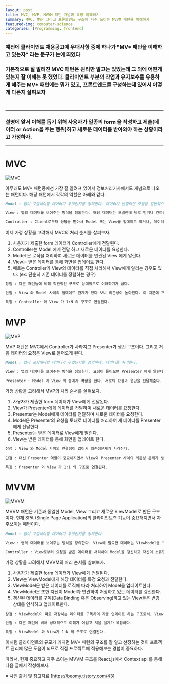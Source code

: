 ```yaml
---
layout: post
title: MVC, MVP, MVVM 패턴 개념과 특징 이해하기
summary: MVC, MVP 그리고 프론트엔드 구조에 자주 쓰이는 MVVM 패턴을 이해하자
featured-img: computer-science
categories: [Programming, frontend]
---
```


### 예전에 클라이언트 채용공고에 우대사항 중에 하나가 "MV\* 패턴을 이해하고 있는자" 라는 문구가 눈에 띄였다

### 기본적으로 잘 알려진 MVC 패턴은 원리만 알고는 있었는데 그 외에 어떤게 있는지 잘 이해는 못 했었다. 클라이언트 부분의 작업과 유지보수를 유용하게 해주는 MV\* 패턴에는 뭐가 있고, 프론트엔드를 구성하는데 있어서 어떻게 다른지 살펴보자

<br>

---

### 설명에 앞서 이해를 돕기 위해 사용자가 일종의 form 을 작성하고 제출(데이터 or Action을 주는 행위)하고 새로운 데이터를 받아와야 하는 상황이라고 가정하자.

---

# MVC

![MVC](https://img1.daumcdn.net/thumb/R1280x0/?scode=mtistory2&fname=https%3A%2F%2Fblog.kakaocdn.net%2Fdn%2F7IE8f%2FbtqBRvw9sFF%2FAGLRdsOLuvNZ9okmGOlkx1%2Fimg.png)

아무래도 MV\* 패턴중에선 가장 잘 알려져 있어서 정보처리기사에서도 개념으로 나오는 패턴이다.
해당 패턴에서 각각의 역할은 아래와 같다.

```md
Model : 앱이 포함해야할 데이터가 무엇인지를 정의한다. 데이터가 변경되면 모델을 일반적으로 뷰에게 알리며 가끔 컨트롤러에게 알린다.

View : 앱의 데이터를 보여주는 방식을 정의한다. 해당 데이터는 모델한테 바로 받거나 컨트롤러를 통해 받는다.

Controller : Client로부터 응답을 받아서 Model 또는 View를 업데이트 하거나, 데이터를 전달해주는 역할을 한다.
```

이제 가정 상황을 고려해서 MVC의 처리 순서를 살펴보자.

1. 사용자가 제출한 form 데이터가 Controller에게 전달된다.
2. Controller는 Model 에게 전달 하고 새로운 데이터를 요청한다.
3. Model 은 로직을 처리하여 새로운 데이터를 연관된 View 에게 알린다.
4. View는 받은 데이터를 통해 화면을 업데이트 한다.
5. 때로는 Controller가 View의 데이터를 직접 처리해서 View에게 알리는 경우도 있다. (ex: 단순히 기존 데이터를 정렬하는 경우)

```md
장점 : 다른 패턴들에 비해 직관적인 구조로 상대적으로 이해하기가 쉽다.

단점 : View 와 Model 사이의 업데이트 관계가 있다 보니 의존성이 높아진다. 이 때문에 프로젝트의 규모가 커지면 복잡해진다.

특징 : Controller 와 View 가 1:N 의 구조로 연결된다.
```

# MVP

![MVP](https://img1.daumcdn.net/thumb/R1280x0/?scode=mtistory2&fname=https%3A%2F%2Fblog.kakaocdn.net%2Fdn%2FclZlsT%2FbtqBTLzeUCL%2FIDA8Ga6Yarndgr88g9Nkhk%2Fimg.png)

MVP 패턴은 MVC에서 Controller가 사라지고 Presenter가 생긴 구조이다. 그리고 처음 데이터의 요청은 View로 들어오게 된다.

```md
Model : 앱이 포함해야할 데이터가 무엇인지를 정의하며, 데이터를 처리한다.

View : 앱의 데이터를 보여주는 방식을 정의한다. 요청이 들어오면 Presenter 에게 알린다.

Presenter : Model 과 View 의 중계자 역할을 한다. 서로의 요청과 응답을 전달해준다.
```

가정 상황을 고려해서 MVP의 처리 순서를 살펴보자.

1. 사용자가 제출한 form 데이터가 View에게 전달된다.
2. View가 Presenter에게 데이터를 전달하며 새로운 데이터를 요청한다.
3. Presenter는 Model에게 데이터를 전달하며 새로운 데이터를 요청한다.
4. Model은 Presenter의 요청을 토대로 데이터를 처리하여 새 데이터를 Presenter에게 전달한다.
5. Presenter는 받은 데이터로 View에게 알린다.
6. View는 받은 데이터를 통해 화면을 업데이트 한다.

```md
장점 : View 와 Model 사이의 연결점이 없어서 의존성문제가 사라진다.

단점 : 대신 Presenter 역할이 중요해지면서 View와 Presenter 사이의 의존성 문제가 생긴다.

특징 : Presenter 와 View 가 1:1 의 구조로 연결된다.
```

# MVVM

![MVVM](https://img1.daumcdn.net/thumb/R1280x0/?scode=mtistory2&fname=https%3A%2F%2Fblog.kakaocdn.net%2Fdn%2FCiXz0%2FbtqBQ1iMiVT%2FstaXr7UO95opKgXEU01EY0%2Fimg.png)

MVVM 패턴은 기존과 동일한 Model, View 그리고 새로운 ViewModel로 만든 구조이다. 현재 SPA (Single Page Application)의 클라이언트측 기능이 중요해지면서 자주쓰이는 패턴이다.

```md
Model : 앱이 포함해야할 데이터가 무엇인지를 정의한다.

View : 앱의 데이터를 보여주는 방식을 정의한다. View에 필요한 데이터는 ViewModel을 구독하여 받고 있다.

Controller : View로부터 요청을 받은 데이터를 처리하여 Model을 갱신하고 자신이 소유한 데이터도 갱신한다.
```

가정 상황을 고려해서 MVVM의 처리 순서를 살펴보자.

1. 사용자가 제출한 form 데이터가 View에게 전달된다.
2. View는 ViewModel에게 해당 데이터를 특정 요청과 전달한다.
3. ViewModel은 받은 데이터를 로직에 따라 처리하여 Model을 업데이트한다.
4. ViewModel은 또한 자신이 Model과 연관하여 저장하고 있는 데이터를 갱신한다.
5. 갱신된 데이터를 구독(Data Binding 혹은 Observing)하고 있는 View들은 변경 상태를 인식하고 업데이트한다.

```md
장점 : ViewModel이 따로 저장하는 데이터를 구독하여 자동 업데이트 하는 구조로서, View가 독립적으로 변함으로써 Model, ViewModel 과의 의존성 문제를 해결했다.

단점 : 다른 패턴에 비해 상대적으로 이해가 어렵고 처음 설계가 복잡하다.

특징 : ViewModel 과 View가 1:N 의 구조로 연결된다.
```

이처럼 클라이언트의 규모가 커지면 MV\* 패턴의 구조를 잘 알고 선정하는 것이 프로젝트 관리에 많은 도움이 되므로 직접 프로젝트에 적용해보는 경험이 중요하다.

따라서, 현재 중요하고 자주 쓰이는 MVVM 구조를 React.js에서 Context api 를 통해 다음 글에서 작성해보자.

※ 사진 출처 및 참고자료 [https://beomy.tistory.com/43]
